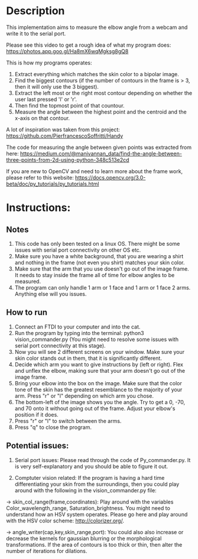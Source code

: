 # Description

This implementation aims to measure the elbow angle from a webcam and write it to the serial port.

Please see this video to get a rough idea of what my program does:
https://photos.app.goo.gl/Ha8mX6wqMgksg8gQ8

This is how my programs operates:
1. Extract everything which matches the skin color to a bipolar image.
2. Find the biggest contours (if the number of contours in the frame is > 3, then it will only use the 3 biggest).
3. Extract the left most or the right most contour depending on whether the user last pressed 'l' or 'r'.
4. Then find the topmost point of that countour.
5. Measure the angle between the highest point and the centroid and the x-axis on that contour.

A lot of inspiration was taken from this project: https://github.com/PierfrancescoSoffritti/Handy

The code for measuring the angle between given points was extracted from here: 
    https://medium.com/@manivannan_data/find-the-angle-between-three-points-from-2d-using-python-348c513e2cd

If you are new to OpenCV and need to learn more about the frame work, please refer to this website:
    https://docs.opencv.org/3.0-beta/doc/py_tutorials/py_tutorials.html

# Instructions:
## Notes
1. This code has only been tested on a linux OS. There might be some issues with serial port connectivity on other OS etc.
2. Make sure you have a white background, that you are wearing a shirt and nothing in the frame (not even you shirt) matches your skin color.
3. Make sure that the arm that you use doesn't go out of the image frame. It needs to stay inside the frame all of time for elbow angles to be measured.
4. The program can only handle 1 arm or 1 face and 1 arm or 1 face 2 arms. Anything else will you issues.

## How to run
1. Connect an FTDI to your computer and into the cat. 
2. Run the program by typing into the terminal: python3 vision_commander.py (You might need to resolve some issues with serial port connectivity at this stage).
3. Now you will see 2 different screens on your window. Make sure your skin color stands out in them, that it is significantly different.
4. Decide which arm you want to give instructions by (left or right). Flex and unflex the elbow, making sure that your arm doesn't go out of the image frame. 
5. Bring your elbow into the box on the image. Make sure that the color tone of the skin has the greatest resemblance to the majority of your arm. Press "r" or "l" depending on which arm you chose.
6. The bottom-left of the image shows you the angle. Try to get a 0, -70, and 70 onto it without going out of the frame. Adjust your elbow's position if it does.
7. Press "r" or "l" to switch between the arms.
8. Press "q" to close the program.


## Potential issues:
1. Serial port issues: Please read through the code of Py_commander.py. It is very self-explanatory and you should be able to figure it out.

2. Comptuter vision related:
    If the program is having a hard time differentiating your skin from the surroundings, then you could play around with the following in the vision_commander.py file:

-> skin_col_range(frame,coordinates): Play around with the variables Color_wavelength_range, Saturation_brightness. You might need to understand how an HSV system operates. Please go here and play around with the HSV color scheme: http://colorizer.org/.

-> angle_writer(cap,key,skin_range,port): You could also also increase or decrease the kernels for gaussian blurring or the morphological transformations. 
    If the area of contours is too thick or thin, then alter the number of iterations for dilations.
